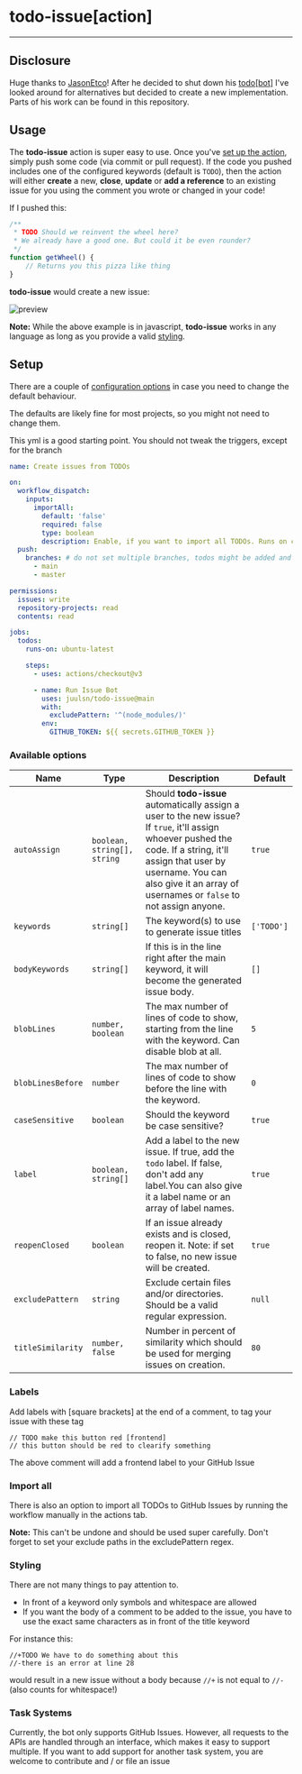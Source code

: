 # todo-issue[action]

---

## Disclosure

Huge thanks to [JasonEtco](https://github.com/JasonEtco)! After he decided to shut down
his [todo[bot]](https://todo.jasonet.co/) I've looked around for alternatives but decided to create a new
implementation. Parts of his work can be found in this repository.

## Usage

The **todo-issue** action is super easy to use. Once you've [set up the action](#setup), simply push some code (via
commit or pull request). If the code you pushed includes one of the configured keywords (default is `TODO`), then the
action will either
**create** a new, **close**, **update** or **add a reference** to an existing issue for you using the comment you wrote
or changed in your code!

If I pushed this:

```js
/**
 * TODO Should we reinvent the wheel here?
 * We already have a good one. But could it be even rounder?
 */
function getWheel() {
    // Returns you this pizza like thing
}
```

**todo-issue** would create a new issue:

![preview](https://user-images.githubusercontent.com/25909319/174055277-02e2d60b-df35-42fe-b9c0-ee6ad399dfb2.png)

**Note:** While the above example is in javascript, **todo-issue** works in any language as long as you provide a
valid [styling](#Styling).

## Setup

There are a couple of [configuration options](#available-options) in case you need to change the default behaviour.

The defaults are likely fine for most projects, so you might not need to change them.

This yml is a good starting point. You should not tweak the triggers, except for the branch

```yml
name: Create issues from TODOs

on:
  workflow_dispatch:
    inputs:
      importAll:
        default: 'false'
        required: false
        type: boolean
        description: Enable, if you want to import all TODOs. Runs on checked out branch! Only use if you're sure what you are doing.
  push:
    branches: # do not set multiple branches, todos might be added and then get referenced by themselves in case of a merge
      - main
      - master

permissions:
  issues: write
  repository-projects: read
  contents: read

jobs:
  todos:
    runs-on: ubuntu-latest

    steps:
      - uses: actions/checkout@v3

      - name: Run Issue Bot
        uses: juulsn/todo-issue@main
        with:
          excludePattern: '^(node_modules/)'
        env:
          GITHUB_TOKEN: ${{ secrets.GITHUB_TOKEN }}
```

### Available options

| Name              | Type                        | Description                                                                                                                                                                                                                                       | Default    |
|-------------------|-----------------------------|---------------------------------------------------------------------------------------------------------------------------------------------------------------------------------------------------------------------------------------------------|------------|
| `autoAssign`      | `boolean, string[], string` | Should **todo-issue** automatically assign a user to the new issue? If `true`, it'll assign whoever pushed the code. If a string, it'll assign that user by username. You can also give it an array of usernames or `false` to not assign anyone. | `true`     |
| `keywords`        | `string[]`                  | The keyword(s) to use to generate issue titles                                                                                                                                                                                                    | `['TODO']` |
| `bodyKeywords`    | `string[]`                  | If this is in the line right after the main keyword, it will become the generated issue body.                                                                                                                                                     | `[]`       |
| `blobLines`       | `number, boolean`           | The max number of lines of code to show, starting from the line with the keyword. Can disable blob at all.                                                                                                                                        | `5`        |
| `blobLinesBefore` | `number`                    | The max number of lines of code to show before the line with the keyword.                                                                                                                                                                         | `0`        |
| `caseSensitive`   | `boolean`                   | Should the keyword be case sensitive?                                                                                                                                                                                                             | `true`     |
| `label`           | `boolean, string[]`         | Add a label to the new issue. If true, add the `todo` label. If false, don't add any label.You can also give it a label name or an array of label names.                                                                                          | `true`     |
| `reopenClosed`    | `boolean`                   | If an issue already exists and is closed, reopen it. Note: if set to false, no new issue will be created.                                                                                                                                         | `true`     |
| `excludePattern`  | `string`                    | Exclude certain files and/or directories. Should be a valid regular expression.                                                                                                                                                                   | `null`     |
| `titleSimilarity` | `number, false`             | Number in percent of similarity which should be used for merging issues on creation.                                                                                                                                                              | `80`       |

### Labels

Add labels with \[square brackets\] at the end of a comment, to tag your issue with these tag

```
// TODO make this button red [frontend]
// this button should be red to clearify something
```

The above comment will add a frontend label to your GitHub Issue

### Import all

There is also an option to import all TODOs to GitHub Issues by running the workflow manually in the actions tab.

**Note:** This can't be undone and should be used super carefully. Don't forget to set your exclude paths in the
excludePattern regex.

### Styling

There are not many things to pay attention to.

- In front of a keyword only symbols and whitespace are allowed
- If you want the body of a comment to be added to the issue, you have to use the exact same characters as in front of
  the title keyword

For instance this:

```
//+TODO We have to do something about this
//-there is an error at line 28
```

would result in a new issue without a body because `//+` is not equal to `//-` (also counts for whitespace!)

### Task Systems

Currently, the bot only supports GitHub Issues. However, all requests to the APIs are handled through an interface, 
which makes it easy to support multiple.
If you want to add support for another task system, you are welcome to contribute and / or file an issue
